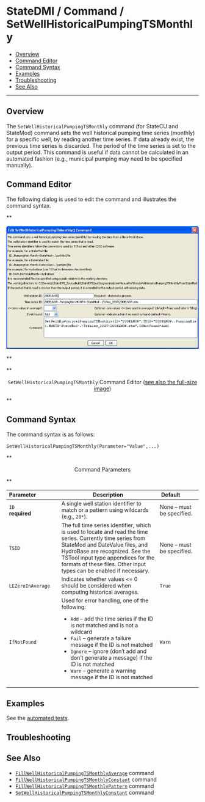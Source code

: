 # StateDMI / Command / SetWellHistoricalPumpingTSMonthly #

* [Overview](#overview)
* [Command Editor](#command-editor)
* [Command Syntax](#command-syntax)
* [Examples](#examples)
* [Troubleshooting](#troubleshooting)
* [See Also](#see-also)

-------------------------

## Overview ##

The `SetWellHistoricalPumpingTSMonthly` command (for StateCU and StateMod)
command sets the well historical pumping time series (monthly) for a specific well, by reading another time series.  If data already exist, the previous time series is discarded.  The period of the time series is set to the output period.  This command is useful if data cannot be calculated in an automated fashion (e.g., municipal pumping may need to be specified manually).

## Command Editor ##

The following dialog is used to edit the command and illustrates the command syntax.

**<p style="text-align: center;">
![SetWellHistoricalPumpingTSMonthly](SetWellHistoricalPumpingTSMonthly.png)
</p>**

**<p style="text-align: center;">
`SetWellHistoricalPumpingTSMonthly` Command Editor (<a href="../SetWellHistoricalPumpingTSMonthly.png">see also the full-size image</a>)
</p>**

## Command Syntax ##

The command syntax is as follows:

```text
SetWellHistoricalPumpingTSMonthly(Parameter="Value",...)
```
**<p style="text-align: center;">
Command Parameters
</p>**

| **Parameter**&nbsp;&nbsp;&nbsp;&nbsp;&nbsp;&nbsp;&nbsp;&nbsp;&nbsp;&nbsp;&nbsp;&nbsp;&nbsp;&nbsp; | **Description** | **Default**&nbsp;&nbsp;&nbsp;&nbsp;&nbsp;&nbsp;&nbsp;&nbsp;&nbsp;&nbsp; |
| --------------|-----------------|----------------- |
| `ID`<br>**required** | A single well station identifier to match or a pattern using wildcards (e.g., `20*`). | None – must be specified. |
| `TSID` | The full time series identifier, which is used to locate and read the time series.  Currently time series from StateMod and DateValue files, and HydroBase are recognized.  See the TSTool input type appendices for the formats of these files.  Other input types can be enabled if necessary. | None – must be specified. |
| `LEZeroInAverage` | Indicates whether values <= 0 should be considered when computing historical averages. | `True` |
| `IfNotFound` | Used for error handling, one of the following:<ul><li>`Add` – add the time series if the ID is not matched and is not a wildcard</li><li>`Fail` – generate a failure message if the ID is not matched</li><li>`Ignore` – ignore (don’t add and don’t generate a message) if the ID is not matched</li><li>`Warn` – generate a warning message if the ID is not matched</li></ul> | `Warn` |

## Examples ##

See the [automated tests](https://github.com/OpenCDSS/cdss-app-statedmi-test/tree/master/test/regression/commands/SetWellHistoricalPumpingTSMonthly).

## Troubleshooting ##

## See Also ##

* [`FillWellHistoricalPumpingTSMonthlyAverage`](../FillWellHistoricalPumpingTSMonthlyAverage/FillWellHistoricalPumpingTSMonthlyAverage.md) command
* [`FillWellHistoricalPumpingTSMonthlyConstant`](../FillWellHistoricalPumpingTSMonthlyConstant/FillWellHistoricalPumpingTSMonthlyConstant.md) command
* [`FillWellHistoricalPumpingTSMonthlyPattern`](../FillWellHistoricalPumpingTSMonthlyPattern/FillWellHistoricalPumpingTSMonthlyPattern.md) command
* [`SetWellHistoricalPumpingTSMonthlyConstant`](../SetWellHistoricalPumpingTSMonthlyConstant/SetWellHistoricalPumpingTSMonthlyConstant.md) command
